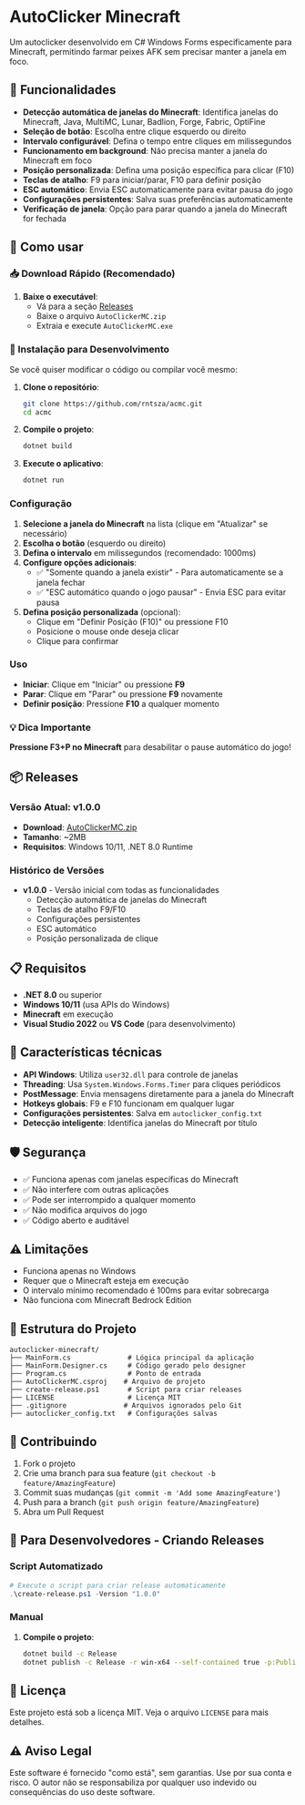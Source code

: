# AutoClicker Minecraft

Um autoclicker desenvolvido em C# Windows Forms especificamente para Minecraft, permitindo farmar peixes AFK sem precisar manter a janela em foco.

## 🎯 Funcionalidades

- **Detecção automática de janelas do Minecraft**: Identifica janelas do Minecraft, Java, MultiMC, Lunar, Badlion, Forge, Fabric, OptiFine
- **Seleção de botão**: Escolha entre clique esquerdo ou direito
- **Intervalo configurável**: Defina o tempo entre cliques em milissegundos
- **Funcionamento em background**: Não precisa manter a janela do Minecraft em foco
- **Posição personalizada**: Defina uma posição específica para clicar (F10)
- **Teclas de atalho**: F9 para iniciar/parar, F10 para definir posição
- **ESC automático**: Envia ESC automaticamente para evitar pausa do jogo
- **Configurações persistentes**: Salva suas preferências automaticamente
- **Verificação de janela**: Opção para parar quando a janela do Minecraft for fechada

## 🚀 Como usar

### 📥 Download Rápido (Recomendado)
1. **Baixe o executável**:
   - Vá para a seção [Releases](https://github.com/rntsza/acmc/releases)
   - Baixe o arquivo `AutoClickerMC.zip`
   - Extraia e execute `AutoClickerMC.exe`

### 🔧 Instalação para Desenvolvimento
Se você quiser modificar o código ou compilar você mesmo:

1. **Clone o repositório**:
   ```bash
   git clone https://github.com/rntsza/acmc.git
   cd acmc
   ```

2. **Compile o projeto**:
   ```bash
   dotnet build
   ```

3. **Execute o aplicativo**:
   ```bash
   dotnet run
   ```

### Configuração
1. **Selecione a janela do Minecraft** na lista (clique em "Atualizar" se necessário)
2. **Escolha o botão** (esquerdo ou direito)
3. **Defina o intervalo** em milissegundos (recomendado: 1000ms)
4. **Configure opções adicionais**:
   - ✅ "Somente quando a janela existir" - Para automaticamente se a janela fechar
   - ✅ "ESC automático quando o jogo pausar" - Envia ESC para evitar pausa
5. **Defina posição personalizada** (opcional):
   - Clique em "Definir Posição (F10)" ou pressione F10
   - Posicione o mouse onde deseja clicar
   - Clique para confirmar

### Uso
- **Iniciar**: Clique em "Iniciar" ou pressione **F9**
- **Parar**: Clique em "Parar" ou pressione **F9** novamente
- **Definir posição**: Pressione **F10** a qualquer momento

### 💡 Dica Importante
**Pressione F3+P no Minecraft** para desabilitar o pause automático do jogo!

## 📦 Releases

### Versão Atual: v1.0.0
- **Download**: [AutoClickerMC.zip](https://github.com/rntsza/acmc/releases/latest)
- **Tamanho**: ~2MB
- **Requisitos**: Windows 10/11, .NET 8.0 Runtime

### Histórico de Versões
- **v1.0.0** - Versão inicial com todas as funcionalidades
  - Detecção automática de janelas do Minecraft
  - Teclas de atalho F9/F10
  - Configurações persistentes
  - ESC automático
  - Posição personalizada de clique

## 📋 Requisitos

- **.NET 8.0** ou superior
- **Windows 10/11** (usa APIs do Windows)
- **Minecraft** em execução
- **Visual Studio 2022** ou **VS Code** (para desenvolvimento)

## 🔧 Características técnicas

- **API Windows**: Utiliza `user32.dll` para controle de janelas
- **Threading**: Usa `System.Windows.Forms.Timer` para cliques periódicos
- **PostMessage**: Envia mensagens diretamente para a janela do Minecraft
- **Hotkeys globais**: F9 e F10 funcionam em qualquer lugar
- **Configurações persistentes**: Salva em `autoclicker_config.txt`
- **Detecção inteligente**: Identifica janelas do Minecraft por título

## 🛡️ Segurança

- ✅ Funciona apenas com janelas específicas do Minecraft
- ✅ Não interfere com outras aplicações
- ✅ Pode ser interrompido a qualquer momento
- ✅ Não modifica arquivos do jogo
- ✅ Código aberto e auditável

## ⚠️ Limitações

- Funciona apenas no Windows
- Requer que o Minecraft esteja em execução
- O intervalo mínimo recomendado é 100ms para evitar sobrecarga
- Não funciona com Minecraft Bedrock Edition

## 📁 Estrutura do Projeto

```
autoclicker-minecraft/
├── MainForm.cs              # Lógica principal da aplicação
├── MainForm.Designer.cs     # Código gerado pelo designer
├── Program.cs               # Ponto de entrada
├── AutoClickerMC.csproj    # Arquivo de projeto
├── create-release.ps1       # Script para criar releases
├── LICENSE                  # Licença MIT
├── .gitignore              # Arquivos ignorados pelo Git
├── autoclicker_config.txt   # Configurações salvas
```

## 🤝 Contribuindo

1. Fork o projeto
2. Crie uma branch para sua feature (`git checkout -b feature/AmazingFeature`)
3. Commit suas mudanças (`git commit -m 'Add some AmazingFeature'`)
4. Push para a branch (`git push origin feature/AmazingFeature`)
5. Abra um Pull Request

## 🚀 Para Desenvolvedores - Criando Releases

### Script Automatizado
```powershell
# Execute o script para criar release automaticamente
.\create-release.ps1 -Version "1.0.0"
```

### Manual
1. **Compile o projeto**:
   ```bash
   dotnet build -c Release
   dotnet publish -c Release -r win-x64 --self-contained true -p:PublishSingleFile=true
   ```
   
## 📄 Licença

Este projeto está sob a licença MIT. Veja o arquivo `LICENSE` para mais detalhes.

## ⚠️ Aviso Legal

Este software é fornecido "como está", sem garantias. Use por sua conta e risco. O autor não se responsabiliza por qualquer uso indevido ou consequências do uso deste software.
